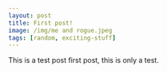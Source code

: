 ```yaml
---
layout: post
title: First post!
image: /img/me and rogue.jpeg
tags: [random, exciting-stuff]
---
```


This is a test post first post, this is only a test.
